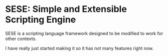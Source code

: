 # SESE: Simple and Extensible Scripting Engine

SESE is a scripting language framework designed to be modified to work for
other contexts. 

I have really just started making it so it has not many features right now.
